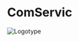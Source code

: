 # ComServic

![Logotype](https://github.com/ShkvarunDM/Console_Application/assets/103378631/d6fc2734-b042-4ece-bb27-5c637b8b3f03)
